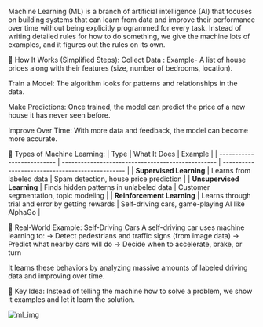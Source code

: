 Machine Learning (ML) is a branch of artificial intelligence (AI) that focuses on building systems that can learn from data and improve their performance over time without being explicitly programmed for every task.
Instead of writing detailed rules for how to do something, we give the machine lots of examples, and it figures out the rules on its own.

🔧 How It Works (Simplified Steps):
Collect Data : Example- A list of house prices along with their features (size, number of bedrooms, location).

Train a Model: The algorithm looks for patterns and relationships in the data.

Make Predictions: Once trained, the model can predict the price of a new house it has never seen before.

Improve Over Time: With more data and feedback, the model can become more accurate.

🎯 Types of Machine Learning:
| Type                       | What It Does                                      | Example                                         |
| -------------------------- | ------------------------------------------------- | ----------------------------------------------- |
| **Supervised Learning**    | Learns from labeled data                          | Spam detection, house price prediction          |
| **Unsupervised Learning**  | Finds hidden patterns in unlabeled data           | Customer segmentation, topic modeling           |
| **Reinforcement Learning** | Learns through trial and error by getting rewards | Self-driving cars, game-playing AI like AlphaGo |

🚗 Real-World Example: Self-Driving Cars
A self-driving car uses machine learning to:
-> Detect pedestrians and traffic signs (from image data)
-> Predict what nearby cars will do
-> Decide when to accelerate, brake, or turn

It learns these behaviors by analyzing massive amounts of labeled driving data and improving over time.

🧩 Key Idea:
Instead of telling the machine how to solve a problem, we show it examples and let it learn the solution.

![ml_img](https://github.com/user-attachments/assets/3b922e03-bb66-4a34-833e-5524132cd3a9)
